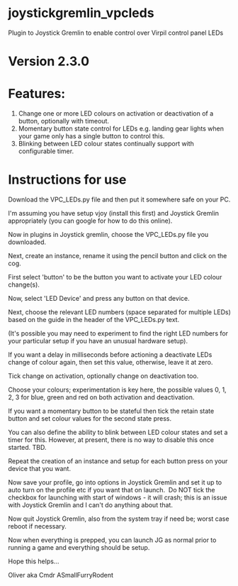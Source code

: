 # joystickgremlin_vpcleds
Plugin to Joystick Gremlin to enable control over Virpil control panel LEDs

# Version 2.3.0

# Features: 
1) Change one or more LED colours on activation or deactivation of a button, optionally with timeout.
2) Momentary button state control for LEDs e.g. landing gear lights when your game only has a single button to control this.
3) Blinking between LED colour states continually support with configurable timer.

# Instructions for use
Download the VPC_LEDs.py file and then put it somewhere safe on your PC.

I'm assuming you have setup vjoy (install this first) and Joystick Gremlin appropriately (you can google for how to do this online).

Now in plugins in Joystick gremlin, choose the VPC_LEDs.py file you downloaded.

Next, create an instance, rename it using the pencil button and click on the cog.

First select 'button' to be the button you want to activate your LED colour change(s).

Now, select 'LED Device' and press any button on that device.

Next, choose the relevant LED numbers (space separated for multiple LEDs) based on the guide in the header of the VPC_LEDs.py text.

(It's possible you may need to experiment to find the right LED numbers for your particular setup if you have an unusual hardware setup).

If you want a delay in milliseconds before actioning a deactivate LEDs change of colour again, then set this value, otherwise, leave it at zero.

Tick change on activation, optionally change on deactivation too.

Choose your colours; experimentation is key here, the possible values 0, 1, 2, 3 for blue, green and red on both activation and deactivation.

If you want a momentary button to be stateful then tick the retain state button and set colour values for the second state press.

You can also define the ability to blink between LED colour states and set a timer for this.  However, at present, there is no way to disable this once started.  TBD.

Repeat the creation of an instance and setup for each button press on your device that you want.

Now save your profile, go into options in Joystick Gremlin and set it up to auto turn on the profile etc if you want that on launch.  Do NOT tick the checkbox for launching with start of windows - it will crash; this is an issue with Joystick Gremlin and I can't do anything about that.

Now quit Joystick Gremlin, also from the system tray if need be; worst case reboot if necessary.

Now when everything is prepped, you can launch JG as normal prior to running a game and everything should be setup.

Hope this helps...

Oliver aka Cmdr ASmallFurryRodent
